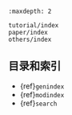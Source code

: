 ```{include} ../README.md 
```

```{toctree}
:maxdepth: 2

tutorial/index
paper/index
others/index
```

## 目录和索引

* {ref}`genindex`
* {ref}`modindex`
* {ref}`search`
